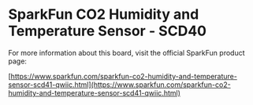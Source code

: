 # SparkFun CO2 Humidity and Temperature Sensor - SCD40


For more information about this board, visit the official SparkFun product page:

[https://www.sparkfun.com/sparkfun-co2-humidity-and-temperature-sensor-scd41-qwiic.html](https://www.sparkfun.com/sparkfun-co2-humidity-and-temperature-sensor-scd41-qwiic.html)